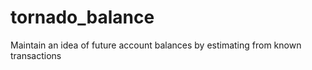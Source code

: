 # tornado_balance
Maintain an idea of future account balances by estimating from known transactions
